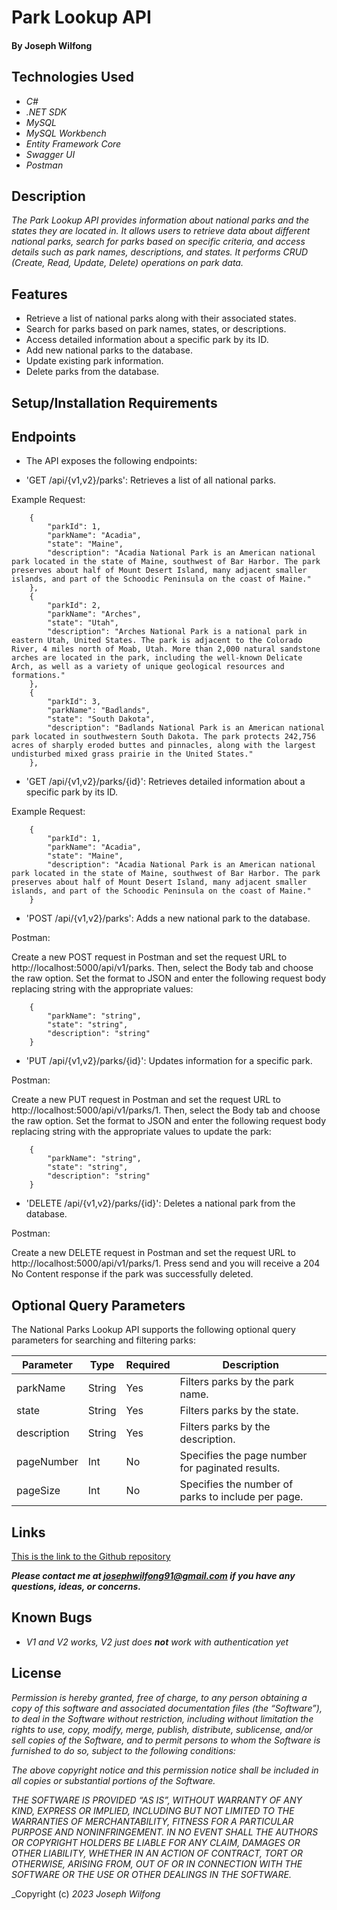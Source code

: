 # Park Lookup API

#### By Joseph Wilfong

## Technologies Used

* _C#_
* _.NET SDK_
* _MySQL_
* _MySQL Workbench_
* _Entity Framework Core_
* _Swagger UI_
* _Postman_




Description
-----------

_The Park Lookup API provides information about national parks and the states they are located in. It allows users to retrieve data about different national parks, search for parks based on specific criteria, and access details such as park names, descriptions, and states. It performs CRUD (Create, Read, Update, Delete) operations on park data._

Features
--------

* Retrieve a list of national parks along with their associated states.
* Search for parks based on park names, states, or descriptions.
* Access detailed information about a specific park by its ID.
* Add new national parks to the database.
* Update existing park information.
* Delete parks from the database.

Setup/Installation Requirements
------------------------------


Endpoints
---------

* The API exposes the following endpoints:

* 'GET /api/{v1,v2}/parks': Retrieves a list of all national parks.

Example Request: 

```
    {
        "parkId": 1,
        "parkName": "Acadia",
        "state": "Maine",
        "description": "Acadia National Park is an American national park located in the state of Maine, southwest of Bar Harbor. The park preserves about half of Mount Desert Island, many adjacent smaller islands, and part of the Schoodic Peninsula on the coast of Maine."
    },
    {
        "parkId": 2,
        "parkName": "Arches",
        "state": "Utah",
        "description": "Arches National Park is a national park in eastern Utah, United States. The park is adjacent to the Colorado River, 4 miles north of Moab, Utah. More than 2,000 natural sandstone arches are located in the park, including the well-known Delicate Arch, as well as a variety of unique geological resources and formations."
    },
    {
        "parkId": 3,
        "parkName": "Badlands",
        "state": "South Dakota",
        "description": "Badlands National Park is an American national park located in southwestern South Dakota. The park protects 242,756 acres of sharply eroded buttes and pinnacles, along with the largest undisturbed mixed grass prairie in the United States."
    },
```
* 'GET /api/{v1,v2}/parks/{id}': Retrieves detailed information about a specific park by its ID.

Example Request: 

```
    {
        "parkId": 1,
        "parkName": "Acadia",
        "state": "Maine",
        "description": "Acadia National Park is an American national park located in the state of Maine, southwest of Bar Harbor. The park preserves about half of Mount Desert Island, many adjacent smaller islands, and part of the Schoodic Peninsula on the coast of Maine."
    }
```
* 'POST /api/{v1,v2}/parks': Adds a new national park to the database.

Postman:

Create a new POST request in Postman and set the request URL to http://localhost:5000/api/v1/parks. Then, select the Body tab and choose the raw option. Set the format to JSON and enter the following request body replacing string with the appropriate values:
```
    {
        "parkName": "string",
        "state": "string",
        "description": "string"
    }
```
* 'PUT /api/{v1,v2}/parks/{id}': Updates information for a specific park.

Postman:

Create a new PUT request in Postman and set the request URL to http://localhost:5000/api/v1/parks/1. Then, select the Body tab and choose the raw option. Set the format to JSON and enter the following request body replacing string with the appropriate values to update the park:
```
    {
        "parkName": "string",
        "state": "string",
        "description": "string"
    }
```
* 'DELETE /api/{v1,v2}/parks/{id}': Deletes a national park from the database.

Postman:

Create a new DELETE request in Postman and set the request URL to http://localhost:5000/api/v1/parks/1. 
Press send and you will receive a 204 No Content response if the park was successfully deleted.

Optional Query Parameters
-------------------------

The National Parks Lookup API supports the following optional query parameters for searching and filtering parks:

| Parameter   | Type        | Required | Description |
| ----------- | ----------- | -------- | ----------- |
| parkName    | String      | Yes       | Filters parks by the park name. |
| state       | String      | Yes       | Filters parks by the state. |
| description | String      | Yes       | Filters parks by the description. |
| pageNumber  | Int         | No       | Specifies the page number for paginated results. |
| pageSize    | Int         | No       | Specifies the number of parks to include per page. |


Links
-----

[This is the link to the Github repository](https://github.com/jcarenza67/Parks-Lookup.Solution) 


***_Please contact me at josephwilfong91@gmail.com if you have any questions, ideas, or concerns._***


Known Bugs
----------

* _V1 and V2 works, V2 just does ***not*** work with authentication yet_

## License


_Permission is hereby granted, free of charge, to any person obtaining a copy of this software and associated documentation files (the “Software”), to deal in the Software without restriction, including without limitation the rights to use, copy, modify, merge, publish, distribute, sublicense, and/or sell copies of the Software, and to permit persons to whom the Software is furnished to do so, subject to the following conditions:_

_The above copyright notice and this permission notice shall be included in all copies or substantial portions of the Software._

_THE SOFTWARE IS PROVIDED “AS IS”, WITHOUT WARRANTY OF ANY KIND, EXPRESS OR IMPLIED, INCLUDING BUT NOT LIMITED TO THE WARRANTIES OF MERCHANTABILITY, FITNESS FOR A PARTICULAR PURPOSE AND NONINFRINGEMENT. IN NO EVENT SHALL THE AUTHORS OR COPYRIGHT HOLDERS BE LIABLE FOR ANY CLAIM, DAMAGES OR OTHER LIABILITY, WHETHER IN AN ACTION OF CONTRACT, TORT OR OTHERWISE, ARISING FROM, OUT OF OR IN CONNECTION WITH THE SOFTWARE OR THE USE OR OTHER DEALINGS IN THE SOFTWARE._

_Copyright (c) _2023_ _Joseph Wilfong_